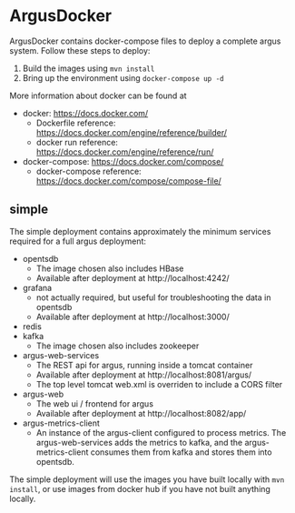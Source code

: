 ArgusDocker
=====

ArgusDocker contains docker-compose files to deploy a complete argus system.  Follow these steps
to deploy:

 1. Build the images using `mvn install`
 1. Bring up the environment using `docker-compose up -d`

More information about docker can be found at
 * docker: https://docs.docker.com/
   * Dockerfile reference: https://docs.docker.com/engine/reference/builder/
   * docker run reference: https://docs.docker.com/engine/reference/run/
 * docker-compose: https://docs.docker.com/compose/
   * docker-compose reference: https://docs.docker.com/compose/compose-file/

## simple
The simple deployment contains approximately the minimum services required for a full argus deployment:
 * opentsdb
   * The image chosen also includes HBase
   * Available after deployment at http://localhost:4242/
 * grafana
   * not actually required, but useful for troubleshooting the data in opentsdb
   * Available after deployment at http://localhost:3000/
 * redis
 * kafka
   * The image chosen also includes zookeeper
 * argus-web-services
   * The REST api for argus, running inside a tomcat container
   * Available after deployment at http://localhost:8081/argus/
   * The top level tomcat web.xml is overriden to include a CORS filter
 * argus-web
   * The web ui / frontend for argus
   * Available after deployment at http://localhost:8082/app/
 * argus-metrics-client
   * An instance of the argus-client configured to process metrics.  The argus-web-services adds the
   metrics to kafka, and the argus-metrics-client consumes them from kafka and stores them into
   opentsdb.

The simple deployment will use the images you have built locally with `mvn install`, or use images from
docker hub if you have not built anything locally.
